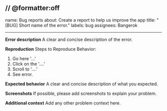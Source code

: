 // @formatter:off
---
name: Bug reports
about: Create a report to help us improve the app
title: "[BUG] Short name of the error."
labels: bug
assignees: Bangerok

---

**Error description**
A clear and concise description of the error.

**Reproduction**
Steps to Reproduce Behavior:
1. Go here '...'
2. Click on the '....'
3. Scroll to '....'
4. See error.

**Expected behavior**
A clear and concise description of what you expected.

**Screenshots**
If possible, please add screenshots to explain your problem.

**Additional context**
Add any other problem context here.
